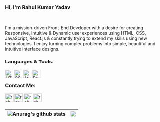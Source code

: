 ### Hi, I'm Rahul Kumar Yadav

<br />

I'm a mission-driven Front-End Developer with a desire for creating Responsive, Intuitive & Dynamic user experiences using HTML, CSS, JavaScript, React.js & constantly trying to extend my skills using new technologies. I enjoy turning complex problems into simple, beautiful and intuitive interface designs.

### Languages & Tools:

<a href="https://developer.mozilla.org/en-US/docs/Web/Guide/HTML/HTML5" target="_blank" rel="noopener noreferrer"><img align="left" alt="HTML" width="26px" src="https://res.cloudinary.com/geekysrm/image/upload/v1637358622/html.png" /></a>
<a href="https://developer.mozilla.org/en-US/docs/Web/CSS" target="_blank" rel="noopener noreferrer"><img align="left" alt="CSS" width="26px" src="https://res.cloudinary.com/geekysrm/image/upload/v1637358652/css.png" /></a>
<a href="https://developer.mozilla.org/en-US/docs/Web/JavaScript" target="_blank" rel="noopener noreferrer"><img align="left" alt="JavaScript" width="26px" src="https://res.cloudinary.com/geekysrm/image/upload/v1637358687/javascript.png" /></a>
<a href="https://reactjs.org/" target="_blank" rel="noopener noreferrer"><img align="left" alt="ReactJS" width="26px" src="https://res.cloudinary.com/geekysrm/image/upload/v1637358718/react.png" /></a>
</a>

<br />

### Contact Me:

<a href="https://www.linkedin.com/in/rahulkumar-yadav/">
  <img align="left" alt="rahulkumar-yadav's website" width="27px" src="https://cdn2.iconfinder.com/data/icons/social-media-2285/512/1_Linkedin_unofficial_colored_svg-512.png" />
</a>
<a href="https://github.com/rahulkumar-yadav">
  <img align="left" alt="rahulkumar-yadav's GitHub" width="27px" src="https://cdn.pixabay.com/photo/2022/01/30/13/33/github-6980894_1280.png" />
</a>
<a href="https://medium.com/@rahulkumar_yadav">
  <img align="left" alt="rahulkumar-yadav's Medium" width="27px" src="https://cdn2.iconfinder.com/data/icons/social-media-2285/512/1_Medium_colored_svg-512.png" />
</a>
<a href="https://twitter.com/rahulkyadav_22">
  <img align="left" alt="rahulkumar-yadav's Twitter" width="27px" src="https://cdn1.iconfinder.com/data/icons/logotypes/32/twitter-512.png" />
</a>
 <br /> 
 <br />

| <img align="center" src="https://github-readme-stats.vercel.app/api?username=rahulkumar-yadav&theme=default&hide_border=true&include_all_commits=true&count_private=false" alt="Anurag's github stats" /> | <img align="center" src="https://github-readme-stats.vercel.app/api/top-langs/?username=rahulkumar-yadav&theme=default&hide_border=true&include_all_commits=true&count_private=false&layout=compact" /> |
| --------------------------------------------------------------------------------------------------------------------------------------------------------------------------------------------------------- | ------------------------------------------------------------------------------------------------------------------------------------------------------------------------------------------------------- |
